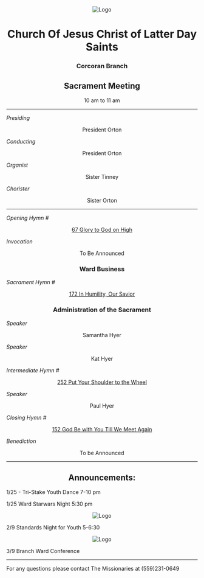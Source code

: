 <div align="center">
  <img src="https://www.churchofjesuschrist.org/imgs/0eaee043c81a11ed871feeeeac1e81b4340d3ef4/full/%21640%2C/0/default" alt="Logo">
</div>

<div align="center">
  <h1>Church Of Jesus Christ of Latter Day Saints</h1>  
  <h3>Corcoran Branch</h3>  
  <h2>Sacrament Meeting</h2>  
  10 am to 11 am
</div>

---

*Presiding*  
<div align="center">President Orton</div>

*Conducting*  
<div align="center">President Orton</div>

*Organist*  
<div align="center">Sister Tinney</div>

*Chorister*  
<div align="center">Sister Orton</div>

---

*Opening Hymn #*  
<div align="center">
  <a href="https://www.churchofjesuschrist.org/study/manual/hymns/glory-to-god-on-high?lang=eng">67 Glory to God on High</a>
</div>

*Invocation*  
<div align="center">To Be Announced</div>

<div align="center">
  <h3>Ward Business</h3>
</div>

*Sacrament Hymn #*  
<div align="center">
  <a href="https://www.churchofjesuschrist.org/study/manual/hymns/in-humility-our-savior?lang=eng">172 In Humility, Our Savior</a>
</div>

<div align="center">
  <h3>Administration of the Sacrament</h3>
</div>

*Speaker*  
<div align="center">Samantha Hyer</div>

*Speaker*  
<div align="center">Kat Hyer </div>

*Intermediate Hymn #*  
<div align="center">
  <a href="https://www.churchofjesuschrist.org/study/manual/hymns/put-your-shoulder-to-the-wheel?lang=eng">252 Put Your Shoulder to the Wheel</a>
</div>

*Speaker*  
<div align="center">Paul Hyer</div>

*Closing Hymn #*  
<div align="center">
  <a href="https://www.churchofjesuschrist.org/study/manual/hymns/god-be-with-you-till-we-meet-again?lang=eng">152 God Be with You Till We Meet Again</a>
</div>

*Benediction*  
<div align="center">To be Announced</div>

---

<div align="center">
  <h2>Announcements:</h2>
</div>

1/25 - Tri-Stake Youth Dance 7-10 pm 

1/25 Ward Starwars Night 5:30 pm <div align="center">
  <img src="https://mail.google.com/mail/u/0/?ui=2&ik=4acee98c94&attid=0.1&permmsgid=msg-f:1821165266575296616&th=1946142937800868&view=fimg&disp=thd&attbid=ANGjdJ8i2GZRzrVolo92iKRCqcKdaIvdaQcSxWigdx9bQqFEn5pqhPBFxHHS0dEnMGG_h0XjcMMh86mLd3PAH1ZTY8buFIIRohqKfZpe_lk9yI0vlYnN2oOHnXE_R08&ats=2524608000000&sz=w1919-h826" alt="Logo">
</div>

2/9 Standards Night for Youth 5-6:30
<div align="center">
  <img src="https://mail.google.com/mail/u/0/?ui=2&ik=4acee98c94&attid=0.1&permmsgid=msg-f:1821611660149522841&th=1947aa2751ec0199&view=fimg&disp=thd&attbid=ANGjdJ-bktFyKqRC0-3gUbA-TNI8U1JoEa_sCJtOeMWIK3QMkN7nJOWeE2udl0D8V01cUx6idGiDrsxy25-0HjUjqApA0WbubUiRisradOVVLN8FPu0A6Pgk9YphU98&ats=2524608000000&sz=w1919-h826" alt="Logo">
</div>

3/9 Branch Ward Conference

---

For any questions please contact The Missionaries at (559)231-0649
